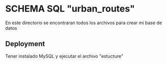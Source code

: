 
# SCHEMA SQL "urban_routes" 

En este directorio se encontraran todos los archivos para crear mi base de datos


## Deployment

Tener instalado MySQL y ejecutar el archivo "estucture"
